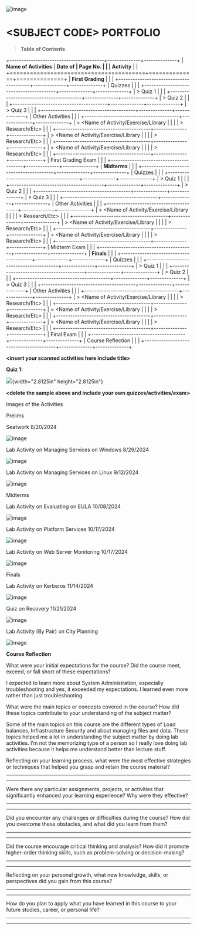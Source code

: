 ![image](https://github.com/user-attachments/assets/4010715a-8c6d-496f-8f95-8b85b698af53)


# \<SUBJECT CODE\> PORTFOLIO

> **Table of Contents**

+----------------------------------------+--------------+--------------+
| **Name of Activities**                 | **Date of    | **Page No.** |
|                                        | Activity**   |              |
+========================================+==============+==============+
| **First Grading**                      |              |              |
+----------------------------------------+--------------+--------------+
| Quizzes                                |              |              |
+----------------------------------------+--------------+--------------+
| > Quiz 1                               |              |              |
+----------------------------------------+--------------+--------------+
| > Quiz 2                               |              |              |
+----------------------------------------+--------------+--------------+
| > Quiz 3                               |              |              |
+----------------------------------------+--------------+--------------+
| Other Activities                       |              |              |
+----------------------------------------+--------------+--------------+
| > \<Name of Activity/Exercise/Library  |              |              |
| > Research/Etc\>                       |              |              |
+----------------------------------------+--------------+--------------+
| > \<Name of Activity/Exercise/Library  |              |              |
| > Research/Etc\>                       |              |              |
+----------------------------------------+--------------+--------------+
| > \<Name of Activity/Exercise/Library  |              |              |
| > Research/Etc\>                       |              |              |
+----------------------------------------+--------------+--------------+
| First Grading Exam                     |              |              |
+----------------------------------------+--------------+--------------+
| **Midterms**                           |              |              |
+----------------------------------------+--------------+--------------+
| Quizzes                                |              |              |
+----------------------------------------+--------------+--------------+
| > Quiz 1                               |              |              |
+----------------------------------------+--------------+--------------+
| > Quiz 2                               |              |              |
+----------------------------------------+--------------+--------------+
| > Quiz 3                               |              |              |
+----------------------------------------+--------------+--------------+
| Other Activities                       |              |              |
+----------------------------------------+--------------+--------------+
| > \<Name of Activity/Exercise/Library  |              |              |
| > Research/Etc\>                       |              |              |
+----------------------------------------+--------------+--------------+
| > \<Name of Activity/Exercise/Library  |              |              |
| > Research/Etc\>                       |              |              |
+----------------------------------------+--------------+--------------+
| > \<Name of Activity/Exercise/Library  |              |              |
| > Research/Etc\>                       |              |              |
+----------------------------------------+--------------+--------------+
| Midterm Exam                           |              |              |
+----------------------------------------+--------------+--------------+
| **Finals**                             |              |              |
+----------------------------------------+--------------+--------------+
| Quizzes                                |              |              |
+----------------------------------------+--------------+--------------+
| > Quiz 1                               |              |              |
+----------------------------------------+--------------+--------------+
| > Quiz 2                               |              |              |
+----------------------------------------+--------------+--------------+
| > Quiz 3                               |              |              |
+----------------------------------------+--------------+--------------+
| Other Activities                       |              |              |
+----------------------------------------+--------------+--------------+
| > \<Name of Activity/Exercise/Library  |              |              |
| > Research/Etc\>                       |              |              |
+----------------------------------------+--------------+--------------+
| > \<Name of Activity/Exercise/Library  |              |              |
| > Research/Etc\>                       |              |              |
+----------------------------------------+--------------+--------------+
| > \<Name of Activity/Exercise/Library  |              |              |
| > Research/Etc\>                       |              |              |
+----------------------------------------+--------------+--------------+
| Final Exam                             |              |              |
+----------------------------------------+--------------+--------------+
| Course Reflection                      |              |              |
+----------------------------------------+--------------+--------------+

**\<insert your scanned activities here include title\>**

**Quiz 1:**

![](vertopal_c443f132216b4e67bfecce9b8756535a/media/image2.png){width="2.8125in"
height="2.8125in"}

**\<delete the sample above and include your own
quizzes/activities/exam\>**

Images of the Activities

Prelims

Seatwork 8/20/2024

![image](https://github.com/user-attachments/assets/7c8aa550-001e-4d34-adbd-b1146ffe08b6)

Lab Activity on Managing Services on Windows 8/29/2024

![image](https://github.com/user-attachments/assets/74e1f592-9ca2-48dd-bd33-5c03370ba23b)

Lab Activity on Managing Services on Linux 9/12/2024

![image](https://github.com/user-attachments/assets/5d992e11-7d05-4c73-90ab-12c4adae9dc8)

Midterms

Lab Activity on Evaluating on EULA 10/08/2024

![image](https://github.com/user-attachments/assets/2554e337-e320-4dfb-851c-d0309c30c161)

Lab Activity on Platform Services 10/17/2024

![image](https://github.com/user-attachments/assets/9462d294-4f0a-4ae8-9145-977e3bd36fee)

Lab Activity on Web Server Monitoring 10/17/2024

![image](https://github.com/user-attachments/assets/dcbfb031-f4b3-4411-afa5-2c43b23657d7)

Finals

Lab Activity on Kerberos 11/14/2024

![image](https://github.com/user-attachments/assets/2dc9a8c0-288d-4767-9dc4-97800c350936)

Quiz on Recovery 11/21/2024

![image](https://github.com/user-attachments/assets/c0e84a40-f2cf-40ff-b08f-734152ee1f9e)

Lab Activity (By Pair) on City Planning 

![image](https://github.com/user-attachments/assets/39c65c2c-de15-4c6a-ae22-b9ff556f53a8)


**Course Reflection**

What were your initial expectations for the course? Did the course meet,
exceed, or fall short of these expectations?

  I expected to learn more about System Administration, especially troubleshooting and yes, it exceeded my expectations. I learned even more rather than just troubleshooting.

What were the main topics or concepts covered in the course? How did
these topics contribute to your understanding of the subject matter?

Some of the main topics on this course are the different types of Load balances, Infrastructure Security and about managing files and data. These topics helped me a lot in understanding the subject matter by doing lab activities. I’m not the memorizing type of a person so I really love doing lab activities because it helps me understand better than lecture stuff.

Reflecting on your learning process, what were the most effective
strategies or techniques that helped you grasp and retain the course
material?

  -----------------------------------------------------------------------

  -----------------------------------------------------------------------

Were there any particular assignments, projects, or activities that
significantly enhanced your learning experience? Why were they
effective?

  -----------------------------------------------------------------------

  -----------------------------------------------------------------------

Did you encounter any challenges or difficulties during the course? How
did you overcome these obstacles, and what did you learn from them?

  -----------------------------------------------------------------------

  -----------------------------------------------------------------------

Did the course encourage critical thinking and analysis? How did it
promote higher-order thinking skills, such as problem-solving or
decision-making?

  -----------------------------------------------------------------------

  -----------------------------------------------------------------------

Reflecting on your personal growth, what new knowledge, skills, or
perspectives did you gain from this course?

  -----------------------------------------------------------------------

  -----------------------------------------------------------------------

How do you plan to apply what you have learned in this course to your
future studies, career, or personal life?

  -----------------------------------------------------------------------

  -----------------------------------------------------------------------
